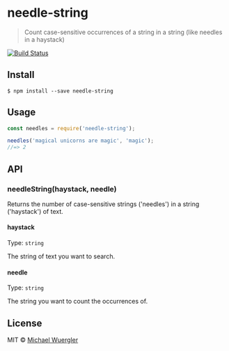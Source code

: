 # needle-string

> Count case-sensitive occurrences of a string in a string (like needles in a haystack)

[![Build Status](https://travis-ci.org/radiovisual/needle-string.svg?branch=master)](https://travis-ci.org/radiovisual/needle-string)

## Install

```
$ npm install --save needle-string
```

## Usage

```js
const needles = require('needle-string');

needles('magical unicorns are magic', 'magic');
//=> 2
```

## API

### needleString(haystack, needle)

Returns the number of case-sensitive strings ('needles') in a string ('haystack') of text.

#### haystack

Type: `string`  

The string of text you want to search.

#### needle

Type: `string`

The string you want to count the occurrences of.

## License

MIT © [Michael Wuergler](http://numetriclabs.com)
